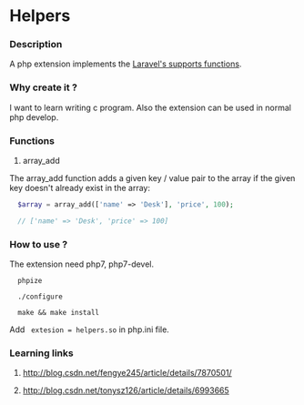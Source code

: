 Helpers
=========

### Description

A php  extension implements the [Laravel's supports functions](https://laravel.com/docs/5.4/helpers).

###  Why create it ?

I want to learn writing c program. Also the extension can be used in normal php develop.

### Functions

1. array_add

The array_add function adds a given key / value pair to the array if the given key doesn't already exist in the array:

```php
  $array = array_add(['name' => 'Desk'], 'price', 100);

  // ['name' => 'Desk', 'price' => 100]
```

### How to use ?

The extension need php7, php7-devel.

```
  phpize

  ./configure

  make && make install

```

Add ` extesion = helpers.so` in php.ini file.

### Learning links

1. http://blog.csdn.net/fengye245/article/details/7870501/

1. http://blog.csdn.net/tonysz126/article/details/6993665  
